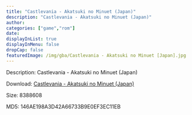 ```yaml
---
title: "Castlevania - Akatsuki no Minuet (Japan)"
description: "Castlevania - Akatsuki no Minuet (Japan)"
author: 
categories: ["game","rom"]
date: 
displayInList: true
displayInMenu: false
dropCap: false
featuredImage: /img/gba/Castlevania - Akatsuki no Minuet [Japan].jpg
---
```


Description: Castlevania - Akatsuki no Minuet (Japan)

Download: <a style="text-decoration:underline;" href="https://mega.nz/#!jbA0UAwa!_iRZRzPl_iIInpUvugDwxsZa5jr3kZeALyu-ayS-WAg" target = "_blank" rel = "nofollow" > Castlevania - Akatsuki no Minuet (Japan)</a>

Size: 8388608

MD5: 146AE198A3D42A66733B9E0EF3EC11EB

